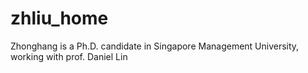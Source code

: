 # zhliu_home

Zhonghang is a Ph.D. candidate in Singapore Management University, working with prof. Daniel Lin
